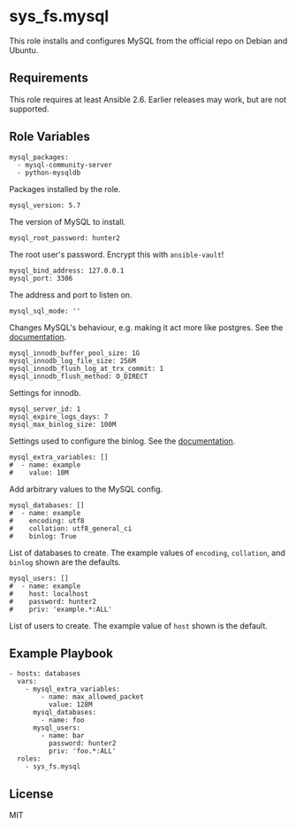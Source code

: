 sys_fs.mysql
============

This role installs and configures MySQL from the official repo on Debian and
Ubuntu.

Requirements
------------

This role requires at least Ansible 2.6. Earlier releases may work, but are not
supported.

Role Variables
--------------

	mysql_packages:
	  - mysql-community-server
      - python-mysqldb

Packages installed by the role.

	mysql_version: 5.7

The version of MySQL to install.

	mysql_root_password: hunter2

The root user's password. Encrypt this with `ansible-vault`!

    mysql_bind_address: 127.0.0.1
    mysql_port: 3306

The address and port to listen on.

    mysql_sql_mode: ''

Changes MySQL's behaviour, e.g. making it act more like postgres. See the
[documentation](https://dev.mysql.com/doc/refman/5.7/en/sql-mode.html).

	mysql_innodb_buffer_pool_size: 1G
	mysql_innodb_log_file_size: 256M
	mysql_innodb_flush_log_at_trx_commit: 1
	mysql_innodb_flush_method: O_DIRECT

Settings for innodb.

    mysql_server_id: 1
    mysql_expire_logs_days: 7
    mysql_max_binlog_size: 100M

Settings used to configure the binlog. See the
[documentation](https://dev.mysql.com/doc/refman/5.7/en/replication-options-binary-log.html).

	mysql_extra_variables: []
	#  - name: example
	#    value: 10M

Add arbitrary values to the MySQL config.

	mysql_databases: []
	#  - name: example
	#    encoding: utf8
	#    collation: utf8_general_ci
	#    binlog: True

List of databases to create. The example values of `encoding`, `collation`, and
`binlog` shown are the defaults.

	mysql_users: []
	#  - name: example
	#    host: localhost
	#    password: hunter2
	#    priv: 'example.*:ALL'

List of users to create. The example value of `host` shown is the default.

Example Playbook
----------------

    - hosts: databases
	  vars:
	    - mysql_extra_variables:
		    - name: max_allowed_packet
			  value: 128M
		  mysql_databases:
		    - name: foo
		  mysql_users:
		    - name: bar
			  password: hunter2
			  priv: 'foo.*:ALL'
      roles:
        - sys_fs.mysql

License
-------

MIT
